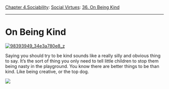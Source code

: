 [Chapter 4.Sociability](https://www.theschooloflife.com/thebookoflife/category/sociability/): [Social Virtues](https://www.theschooloflife.com/thebookoflife/category/sociability/social-virtues/): [36. On Being Kind](https://www.theschooloflife.com/thebookoflife/on-being-kind/)

* * *

# On Being Kind

[![98393949_34e3a780e8_z](https://www.theschooloflife.com/thebookoflife/wp-content/uploads/2015/02/98393949_34e3a780e8_z.jpg)](http://www.thebookoflife.org/wp-content/uploads/2015/02/98393949_34e3a780e8_z.jpg)

Saying you should try to be kind sounds like a really silly and obvious thing to say. It’s the sort of thing you only need to tell little children to stop them being nasty in the playground. You know there are better things to be than kind. Like being creative, or the top dog.

[![](https://img.youtube.com/vi/Tk61yzNQ1tU/0.jpg)](https://www.youtube.com/embed/Tk61yzNQ1tU '')
